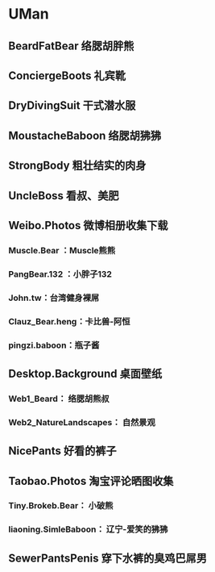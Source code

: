 # UMan

## BeardFatBear 络腮胡胖熊

## ConciergeBoots 礼宾靴

## DryDivingSuit 干式潜水服

## MoustacheBaboon 络腮胡狒狒

## StrongBody 粗壮结实的肉身

## UncleBoss 看叔、美肥

## Weibo.Photos 微博相册收集下载

### Muscle.Bear ：Muscle熊熊

### PangBear.132 ：小胖子132

### John.tw：台湾健身裸屌

### Clauz_Bear.heng：卡比兽-阿恒

### pingzi.baboon：瓶子酱

## Desktop.Background 桌面壁纸

### Web1_Beard： 络腮胡熊叔

### Web2_NatureLandscapes： 自然景观

## NicePants 好看的裤子

## Taobao.Photos 淘宝评论晒图收集

### Tiny.Brokeb.Bear： 小破熊

### liaoning.SimleBaboon： 辽宁-爱笑的狒狒

## SewerPantsPenis 穿下水裤的臭鸡巴屌男

